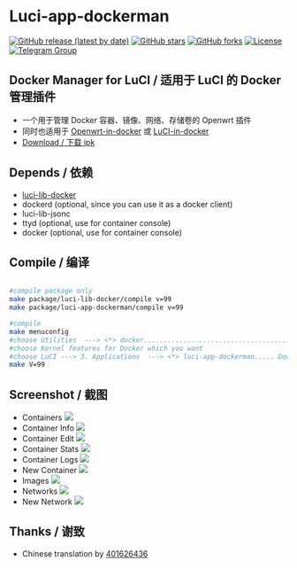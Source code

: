 # Luci-app-dockerman

[![GitHub release (latest by date)](https://img.shields.io/github/v/release/lisaac/luci-app-dockerman?style=flat-square)](https://github.com/lisaac/luci-app-dockerman/releases)
[![GitHub stars](https://img.shields.io/github/stars/lisaac/luci-app-dockerman?style=flat-square)](https://github.com/lisaac/luci-app-dockerman/stargazers)
[![GitHub forks](https://img.shields.io/github/forks/lisaac/luci-app-dockerman?style=flat-square)](https://github.com/lisaac/luci-app-dockerman/network/members)
[![License](https://img.shields.io/github/license/lisaac/luci-app-dockerman?style=flat-square)](https://github.com/lisaac/luci-app-dockerman/blob/master/LICENSE)
[![Telegram Group](https://img.shields.io/badge/telegam-group-_?style=flat-square)](https://t.me/joinchat/G5mqjhrlU9S8TMkXeBmj0w)
<!-- ![GitHub All Releases](https://img.shields.io/github/downloads/lisaac/luci-app-dockerman/total?style=flat-square) -->

## Docker Manager for LuCI / 适用于 LuCI 的 Docker 管理插件
- 一个用于管理 Docker 容器、镜像、网络、存储卷的 Openwrt 插件
- 同时也适用于 [Openwrt-in-docker](https://github.com/lisaac/openwrt-in-docker) 或 [LuCI-in-docker](https://github.com/lisaac/luci-in-docker)
- [Download / 下载 ipk](https://github.com/lisaac/luci-app-dockerman/releases)

## Depends / 依赖
- [luci-lib-docker](https://github.com/lisaac/luci-lib-docker)
- dockerd (optional, since you can use it as a docker client)
- luci-lib-jsonc
- ttyd (optional, use for container console)
- docker (optional, use for container console)

## Compile / 编译
```bash

#compile package only
make package/luci-lib-docker/compile v=99
make package/luci-app-dockerman/compile v=99

#compile
make menuconfig
#choose Utilities  ---> <*> docker....................................... Docker Community Edition
#choose Kernel features for Docker which you want
#choose LuCI ---> 3. Applications  ---> <*> luci-app-dockerman..... Docker Manager interface for LuCI ----> save
make V=99
```

## Screenshot / 截图
- Containers
![](https://raw.githubusercontent.com/lisaac/luci-app-dockerman/master/doc/containers.png)
- Container Info
![](https://raw.githubusercontent.com/lisaac/luci-app-dockerman/master/doc/container_info.png)
- Container Edit
![](https://raw.githubusercontent.com/lisaac/luci-app-dockerman/master/doc/container_edit.png)
- Container Stats
![](https://raw.githubusercontent.com/lisaac/luci-app-dockerman/master/doc/container_stats.png)
- Container Logs
![](https://raw.githubusercontent.com/lisaac/luci-app-dockerman/master/doc/container_logs.png)
- New Container
![](https://raw.githubusercontent.com/lisaac/luci-app-dockerman/master/doc/new_container.png)
- Images
![](https://raw.githubusercontent.com/lisaac/luci-app-dockerman/master/doc/images.png)
- Networks
![](https://raw.githubusercontent.com/lisaac/luci-app-dockerman/master/doc/networks.png)
- New Network
![](https://raw.githubusercontent.com/lisaac/luci-app-dockerman/master/doc/new_network.png)

## Thanks / 谢致
- Chinese translation by [401626436](https://www.right.com.cn/forum/space-uid-382335.html)